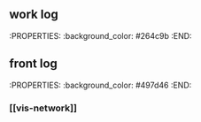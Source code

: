 ## work log
:PROPERTIES:
:background_color: #264c9b
:END:
## front log
:PROPERTIES:
:background_color: #497d46
:END:
### [[vis-network]]
